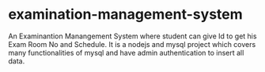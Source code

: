 # examination-management-system

An Examinantion Manangement System where student can give Id to get his Exam Room No and Schedule.
It is a nodejs and mysql project which covers many functionalities of mysql and have admin authentication to insert all data.
